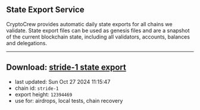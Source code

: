 ## State Export Service
CryptoCrew provides automatic daily state exports for all chains we validate. State export files can be used as genesis files and are a snapshot of the current blockchain state, including all validators, accounts, balances and delegations.

---
**Download: [stride-1 state export](https://dl-eu2.ccvalidators.com/SERVICE/stride/stride-1_export_12394469.json)**
---

- last updated: Sun Oct 27 2024 11:15:47
- chain id: `stride-1`
- export height: `12394469`
- use for: airdrops, local tests, chain recovery
